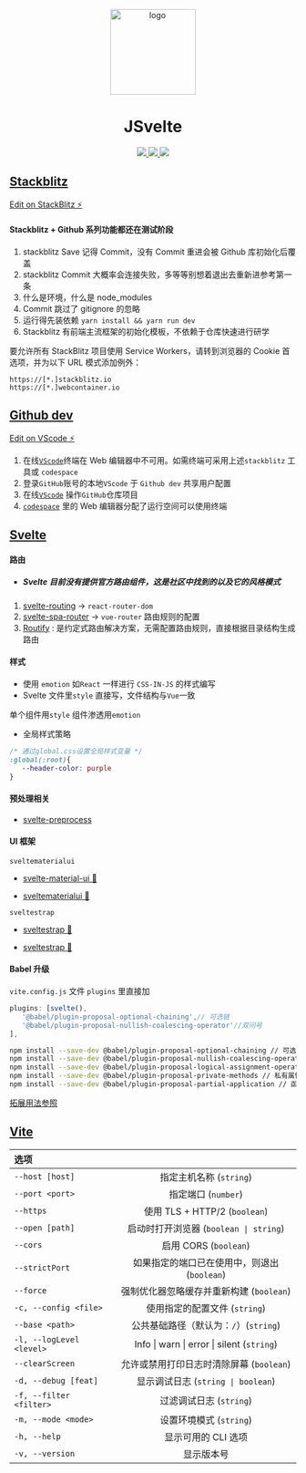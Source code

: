 <p align="center">
  <a href="https://github.com/NidhoggDJoking/JSvelte" target="_blank">
    <img width="150" src="https://cdn.jsdelivr.net/gh/nidhoggdjoking/CDN@2.4/img/ReLogo.png" alt="logo">
  </a>
</p>

<h1 align="center">JSvelte</h1>

<p align="center">
  <a href="https://vitejs.cn/" target="_blank">
      <img src="https://img.shields.io/badge/Vite-4.0.0-646CFF?logo=Vite">
  </a>
  <a href="https://www.sveltejs.cn" target="_blank">
      <img src="https://img.shields.io/badge/Svelte-3.54.0-ff3e00?logo=Svelte">
  </a>
  <a href="https://developer.stackblitz.com/" target="_blank">
      <img src="https://img.shields.io/badge/Stackblitz-dev_tool-1374ef?logo=StackBlitz" >
  </a>
</p>

## [Stackblitz](https://stackblitz.com)

[Edit on StackBlitz ⚡️](https://stackblitz.com/edit/jsvelte)

#### Stackblitz + Github 系列功能都还在测试阶段

1. stackblitz Save 记得 Commit，没有 Commit 重进会被 Github 库初始化后覆盖
2. stackblitz Commit 大概率会连接失败，多等等别想着退出去重新进参考第一条
3. 什么是环境，什么是 node_modules
4. Commit 跳过了 gitignore 的忽略
5. 运行得先装依赖 `yarn install && yarn run dev`
6. Stackblitz 有前端主流框架的初始化模板，不依赖于仓库快速进行研学

要允许所有 StackBlitz 项目使用 Service Workers，请转到浏览器的 Cookie 首选项，并为以下 URL 模式添加例外：

```
https://[*.]stackblitz.io
https://[*.]webcontainer.io
```

## [Github dev](https://github.com/github/dev)

[Edit on VScode ⚡️](https://github.dev/NidhoggDJoking/JSvelte)

1. 在线[`VScode`](https://vscode.dev/)终端在 Web 编辑器中不可用。如需终端可采用上述`stackblitz` 工具或 `codespace`
2. 登录`GitHub`账号的本地`VScode` 于 `Github dev` 共享用户配置
3. 在线[`VScode`](https://vscode.dev/github/NidhoggDJoking/JSvelte) 操作`GitHub`仓库项目
4. [`codespace`](https://github.com/codespaces) 里的 Web 编辑器分配了运行空间可以使用终端

## [Svelte](https://www.sveltejs.cn/)

#### 路由

- ##### Svelte 目前没有提供官方路由组件，这是社区中找到的以及它的风格模式

1. [svelte-routing](https://github.com/EmilTholin/svelte-routing) -> `react-router-dom`
2. [svelte-spa-router](https://github.com/ItalyPaleAle/svelte-spa-router) -> `vue-router` 路由规则的配置
3. [Routify](https://www.routify.dev) : 是约定式路由解决方案，无需配置路由规则，直接根据目录结构生成路由

#### 样式

- 使用 `emotion` 如`React` 一样进行 `CSS-IN-JS` 的样式编写
- Svelte 文件里`style` 直接写，文件结构与`Vue`一致

单个组件用`style`
组件渗透用`emotion`

- 全局样式策略

```css
/* 通过global.css设置全局样式变量 */
:global(:root){
   --header-color: purple
}
```

#### 预处理相关

- [svelte-preprocess](https://github.com/sveltejs/svelte-preprocess)

#### UI 框架

`sveltematerialui`

- [svelte-material-ui 📌](https://github.com/hperrin/svelte-material-ui)

- [sveltematerialui 🚀](https://sveltematerialui.com/)

`sveltestrap`

- [sveltestrap 📌](https://github.com/bestguy/sveltestrap)

- [sveltestrap 🚀](https://sveltestrap.js.org/)

#### Babel 升级

`vite.config.js` 文件 `plugins` 里直接加

```js
plugins: [svelte(),
   '@babel/plugin-proposal-optional-chaining',// 可选链
   '@babel/plugin-proposal-nullish-coalescing-operator'//双问号
],
```

```bash
npm install --save-dev @babel/plugin-proposal-optional-chaining // 可选链
npm install --save-dev @babel/plugin-proposal-nullish-coalescing-operator // 合并操作符
npm install --save-dev @babel/plugin-proposal-logical-assignment-operators // 短路符
npm install --save-dev @babel/plugin-proposal-private-methods // 私有属性关键词"#"
npm install --save-dev @babel/plugin-proposal-partial-application // 函数科里化
```

[拓展用法参照](https://nidhoggdjoking.gitee.io/#/js/future)

## [Vite](https://vitejs.cn/)

| 选项                     |                                              |
| :----------------------- | :------------------------------------------: |
| `--host [host]`          |           指定主机名称 (`string`)            |
| `--port <port>`          |             指定端口 (`number`)              |
| `--https`                |        使用 TLS + HTTP/2 (`boolean`)         |
| `--open [path]`          |    启动时打开浏览器 (`boolean \| string`)    |
| `--cors`                 |            启用 CORS (`boolean`)             |
| `--strictPort`           | 如果指定的端口已在使用中，则退出 (`boolean`) |
| `--force`                |   强制优化器忽略缓存并重新构建 (`boolean`)   |
| `-c, --config <file>`    |        使用指定的配置文件 (`string`)         |
| `--base <path>`          |    公共基础路径（默认为：`/`）(`string`)     |
| `-l, --logLevel <level>` |  Info \| warn \| error \| silent (`string`)  |
| `--clearScreen`          |   允许或禁用打印日志时清除屏幕 (`boolean`)   |
| `-d, --debug [feat]`     |      显示调试日志 (`string \| boolean`)      |
| `-f, --filter <filter>`  |           过滤调试日志 (`string`)            |
| `-m, --mode <mode>`      |           设置环境模式 (`string`)            |
| `-h, --help`             |             显示可用的 CLI 选项              |
| `-v, --version`          |                  显示版本号                  |
